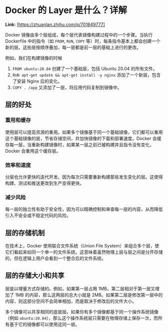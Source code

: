 # Docker 的 Layer 是什么？详解



 **Link:** [https://zhuanlan.zhihu.com/p/701849777]



Docker 镜像由多个层组成，每个层代表镜像构建过程中的一个步骤。当执行 Dockerfile 中的指令（如 `FROM`, `RUN`, `COPY` 等）时，每条指令基本上都会创建一个新的层。这些层按顺序叠加，每一层都是前一层的基础上进行的更改。

例如，我们在构建镜像的时候

1. `FROM ubuntu:20.04` 创建了一个基础层，包括 Ubuntu 20.04 的所有文件。
2. `RUN apt-get update && apt-get install -y nginx` 添加了一个新层，包含了安装 Nginx 后的变化。
3. `COPY . /app` 又添加了一层，将应用代码复制到镜像中。

## 层的好处  
### 重用和缓存  

使用层可以提高资源的重用。如果多个镜像基于同一个基础镜像，它们都可以重用这个基础镜像的层，节省存储空间，并加快镜像的下载和部署速度。Docker 会缓存每一层，当重新构建镜像时，如果某一层之前已被构建并且指令没有变化，Docker 会重用这个缓存层。

### 效率和速度  

分层也允许更快的迭代开发。因为每次只需要重新构建那些发生变化的层。这使得构建、测试和推送更改到生产变得更快。

### 减少风险  

每一层的独立性有助于安全性，因为可以精确控制和审查每一层的内容，从而降低引入不安全或不稳定代码的风险。

## 层的存储机制  

在技术上，Docker 使用联合文件系统（Union File System）来组合多个层，使它们看起来如同一个单一的文件系统。这意味着虽然物理上层与层之间是分开存储的，但在逻辑上用户会看到一个整合后的文件系统。

## 层的存储大小和共享  

层是以增量方式存储的。例如，如果第一层占用 1MB，第二层相对于第一层又增加了 1MB 的内容，那么这两层的总大小就是 2MB。如果第二层是修改第一层中的内容，则这部分空间不会简单相加，而是取决于修改后的文件大小。

多个镜像可以共享相同的底层层。如果你有多个镜像都基于同一个操作系统镜像（例如 `ubuntu:20.04`），那么这个操作系统层只需要在物理存储上保存一次，而所有基于它的镜像都可以使用这同一层。

